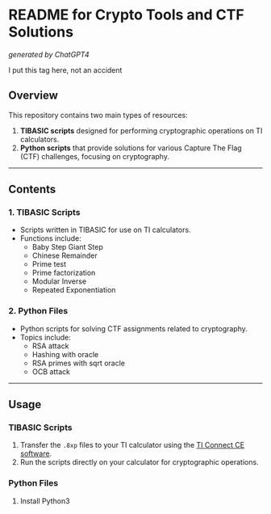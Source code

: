 # README for Crypto Tools and CTF Solutions
_generated by ChatGPT4_

I put this tag here, not an accident
## Overview

This repository contains two main types of resources: 
1. **TIBASIC scripts** designed for performing cryptographic operations on TI calculators.
2. **Python scripts** that provide solutions for various Capture The Flag (CTF) challenges, focusing on cryptography.

---

## Contents

### 1. **TIBASIC Scripts**
- Scripts written in TIBASIC for use on TI calculators.
- Functions include:
  - Baby Step Giant Step
  - Chinese Remainder
  - Prime test
  - Prime factorization
  - Modular Inverse
  - Repeated Exponentiation
### 2. **Python Files**
- Python scripts for solving CTF assignments related to cryptography.
- Topics include:
  - RSA attack
  - Hashing with oracle
  - RSA primes with sqrt oracle
  - OCB attack

---

## Usage

### TIBASIC Scripts
1. Transfer the `.8xp` files to your TI calculator using the [TI Connect CE software](https://education.ti.com/en/products/computer-software/ti-connect-software-suite).
2. Run the scripts directly on your calculator for cryptographic operations.

### Python Files
1. Install Python3

